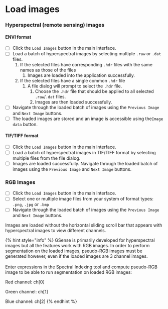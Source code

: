 # Load images

### Hyperspectral (remote sensing) images

#### ENVI format

* [ ] Click the `Load Images` button in the main interface.
* [ ] Load a batch of hyperspectral images by selecting multiple `.raw` or `.dat` files.
  1. If the selected files have corresponding `.hdr` files with the same names as those of the files
     1. Images are loaded into the application successfully.
  2. If the selected files have a single common `.hdr` file
     1. A file dialog will prompt to select the `.hdr` file.
        1. Choose the `.hdr` file that should be applied to all selected `.raw`/`.dat` files.
        2. Images are then loaded successfully.
* [ ] Navigate through the loaded batch of images using the `Previous Image` and `Next Image` buttons.
* [ ] The loaded images are stored and an image is accessible using the`Image data` button.

#### TIF/TIFF format

* [ ] Click the `Load Images` button in the main interface.
* [ ] Load a batch of hyperspectral images in TIF/TIFF format by selecting multiple files from the file dialog.
* [ ] Images are loaded successfully. Navigate through the loaded batch of images using the `Previous Image` and `Next Image` buttons.

### RGB Images

* [ ] Click the `Load Images` button in the main interface.
* [ ] Select one or multiple image files from your system of format types: `.png`, `.jpg` or `.bmp`
* [ ] Navigate through the loaded batch of images using the `Previous Image` and `Next Image` buttons.

Images are loaded without the horizontal sliding scroll bar that appears with hyperspectral images to view different channels.&#x20;

{% hint style="info" %}
GSense is primarily developed for hyperspectral images but all the features work with RGB images. In order to perform segmentation on the loaded images, pseudo-RGB images must be generated however, even if the loaded images are 3 channel images. \
\
Enter expressions in the Spectral Indexing tool and compute pseudo-RGB image to be able to run segmentation on loaded RGB images:

Red channel: ch\[0]

Green channel: ch\[1]

Blue channel: ch\[2]
{% endhint %}
